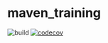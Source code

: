# maven_training

![build](https://github.com/ilyeskadai/maven_training/actions/workflows/build.yml/badge.svg)
[![codecov](https://codecov.io/gh/ilyeskadai/maven_training/branch/main/graph/badge.svg)](https://codecov.io/gh/ilyeskadai/maven_training)
